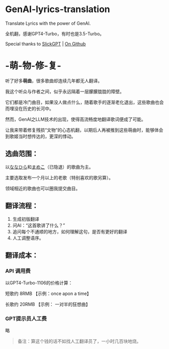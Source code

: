 # GenAI-lyrics-translation
Translate Lyrics with the power of GenAI.

全机翻，感谢GPT4-Turbo，有时也是3.5-Turbo。

Special thanks to [SlickGPT](https://slickgpt.vercel.app/) | [On Github](https://slickgpt.vercel.app/)

-萌-物-修-复-
======

听了好多**萌曲**，很多歌曲却连续几年都无人翻译。

我这个听众与作者之间，似乎永远隔着一层朦朦胧胧的障壁。

它们都是冷门曲目，如果没人做点什么，随着歌手的逐渐老化退出，这些歌曲也会而埋没在历史的长河中。

然而，GenAI之LLM技术的出现，使得高流畅度地翻译歌词便成了可能。

让我来带着修复残损“文物”的心态机翻，以期后人再被推到这些萌曲时，能够体会到歌姬当时想传达的，更深的悸动。

选曲范围：
------
以[ななひら](https://twitter.com/nanahira)和[まめこ](https://twitter.com/munimuni_mameko)（已隐退）的歌曲为主。

主要选取发布一个月以上的老歌（特别喜欢的歌另算）。

领域相近的歌曲也可以圈我提交曲目。

翻译流程：
------
1. 生成初版翻译
2. 问AI：“这首歌讲了什么？”
3. 追问每个不通顺的地方，如何理解这句，是否有更好的翻译
4. 人工调整语序。

翻译成本：
------
### API 调用费
以GPT4-Turbo-1106的价格计算：

短歌约 8RMB 【示例：once apon a time】

长歌约 20RMB 【示例： 一对半的狂想曲】

### GPT提示员人工费
略

> 备注：算这个钱的话不如找人工翻译员了，一小时几百块地烧。